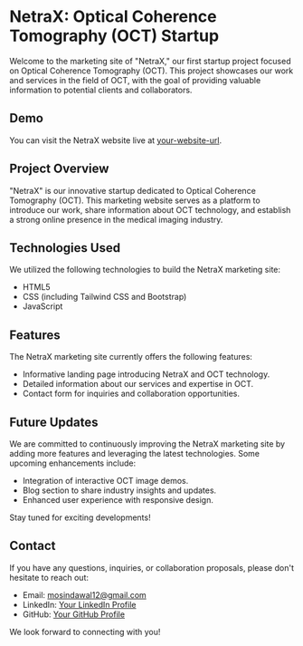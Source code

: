 # NetraX: Optical Coherence Tomography (OCT) Startup

Welcome to the marketing site of "NetraX," our first startup project focused on Optical Coherence Tomography (OCT). This project showcases our work and services in the field of OCT, with the goal of providing valuable information to potential clients and collaborators.

## Demo

You can visit the NetraX website live at [your-website-url](#your-website-url).

## Project Overview

"NetraX" is our innovative startup dedicated to Optical Coherence Tomography (OCT). This marketing website serves as a platform to introduce our work, share information about OCT technology, and establish a strong online presence in the medical imaging industry.

## Technologies Used

We utilized the following technologies to build the NetraX marketing site:

- HTML5
- CSS (including Tailwind CSS and Bootstrap)
- JavaScript

## Features

The NetraX marketing site currently offers the following features:

- Informative landing page introducing NetraX and OCT technology.
- Detailed information about our services and expertise in OCT.
- Contact form for inquiries and collaboration opportunities.

## Future Updates

We are committed to continuously improving the NetraX marketing site by adding more features and leveraging the latest technologies. Some upcoming enhancements include:

- Integration of interactive OCT image demos.
- Blog section to share industry insights and updates.
- Enhanced user experience with responsive design.

Stay tuned for exciting developments!

## Contact

If you have any questions, inquiries, or collaboration proposals, please don't hesitate to reach out:

- Email: mosindawal12@gmail.com
- LinkedIn: [Your LinkedIn Profile](https://www.linkedin.com/in/mohasin-jawale-403931215)
- GitHub: [Your GitHub Profile]([#github-profile-url](https://github.com/Mohasindawal))

We look forward to connecting with you!


